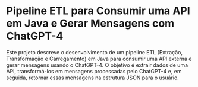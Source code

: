# Pipeline ETL para Consumir uma API em Java e Gerar Mensagens com ChatGPT-4

Este projeto descreve o desenvolvimento de um pipeline ETL (Extração, Transformação e Carregamento) em Java para consumir uma API externa e gerar mensagens usando o ChatGPT-4. O objetivo é extrair dados de uma API, transformá-los em mensagens processadas pelo ChatGPT-4 e, em seguida, retornar essas mensagens na estrutura JSON para o usuário.